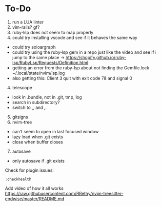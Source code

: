 # To-Do

1. run a LUA linter
2. vim-rails? gf?
3. ruby-lsp does not seem to map properly
 1. could try installing vscode and see if it behaves the same way
 - could try soloargraph
 - could try using the ruby-lsp gem in a repo just like the video and see if i jump to the same place -> https://shopify.github.io/ruby-lsp/RubyLsp/Requests/Definition.html
 - getting an error from the ruby-lsp about not finding the Gemfile.lock ~/.local/state/nvim/lsp.log
 - also getting this: Client 3 quit with exit code 78 and signal 0
4. telescope
 - look in .bundle, not in .git, tmp, log
 - search in subdirectory?
 - switch to ,, and ,.
5. gitsigns
6. nvim-tree
 - can't seem to open in last focused window
 - lazy load when .git exists
 - close when buffer closes
7. autosave
 - only autosave if .git exists

Check for plugin issues:
```
:checkhealth
```

Add video of how it all works
https://raw.githubusercontent.com/RRethy/nvim-treesitter-endwise/master/README.md
